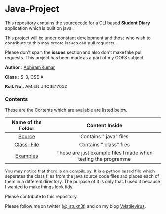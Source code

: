 # Java-Project

This repository contains the sourcecode for a CLI based **Student Diary** application which is built on java.

This project will be under constant development and those who wish to contribute to this may create issues and pull requests.

Please don't spam the **issues** section and also don't make fake pull requests. This project has been made as a part of my OOPS subject.

**Author** : [Abhiram Kumar](https://twitter.com/_stuxn3t)

**Class**  : S-3, CSE-A

**Roll. No.**: AM.EN.U4CSE17052

### Contents

These are the Contents which are available are listed below.

| Name of the Folder | Content Inside |
|:------------------:|:--------------:|
| [Source](./Source-Code)| Contains ".java" files |
| [Class-File](./Java-Class-Files)| Contains ".class" files |
|[Examples](./Example-Files)| These are just example files I made when testing the programme|

You may notice that there is an [compile.py](./sourcecode/compile.py). It is a python based file which seperates the class files from the java source code files and places each of them in a different directory. The purpose of it is only that. I used it because I wanted to make things look tidy. 

Please contribute to this repository.

Please follow me on twitter ([@_stuxn3t](https://twitter.com/_stuxn3t)) and on my blog [Volatilevirus](https://volatilevirus.home.blog/).


